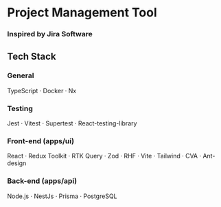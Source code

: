 # Project Management Tool

### Inspired by Jira Software

## Tech Stack

### General

TypeScript · Docker · Nx

### Testing

Jest · Vitest · Supertest · React-testing-library

### Front-end (apps/ui)

React · Redux Toolkit · RTK Query · Zod · RHF · Vite · Tailwind · CVA · Ant-design

### Back-end (apps/api)

Node.js · NestJs · Prisma · PostgreSQL
